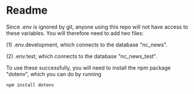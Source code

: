 # Readme

Since .env is ignored by git, anyone using this repo will not have access to these variables. You will therefore need to add two files:

(1) .env.development, which connects to the database "nc_news".

(2) .env.test, which connects to the database "nc_news_test".

To use these successfully, you will need to install the npm package "dotenv", which you can do by running 

```npm install dotenv```

